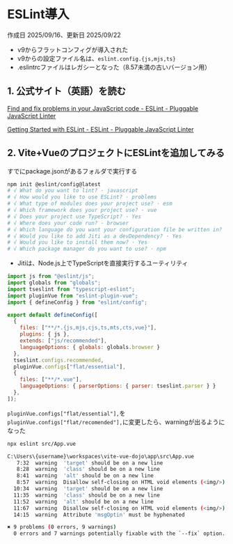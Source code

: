 # ESLint導入

作成日 2025/09/16、更新日 2025/09/22

- v9からフラットコンフィグが導入された
- v9からの設定ファイル名は、`eslint.config.{js,mjs,ts}`
- .eslintrcファイルはレガシーとなった（8.57未満の古いバージョン用）

## 1. 公式サイト（英語）を読む

[Find and fix problems in your JavaScript code - ESLint - Pluggable JavaScript Linter](https://eslint.org/)

[Getting Started with ESLint - ESLint - Pluggable JavaScript Linter](https://eslint.org/docs/latest/use/getting-started)

## 2. Vite+VueのプロジェクトにESLintを追加してみる

すでにpackage.jsonがあるフォルダで実行する

```bash
npm init @eslint/config@latest
# √ What do you want to lint? · javascript
# √ How would you like to use ESLint? · problems
# √ What type of modules does your project use? · esm
# √ Which framework does your project use? · vue
# √ Does your project use TypeScript? · Yes
# √ Where does your code run? · browser
# √ Which language do you want your configuration file be written in? · ts
# √ Would you like to add Jiti as a devDependency? · Yes
# √ Would you like to install them now? · Yes
# √ Which package manager do you want to use? · npm
```

- Jitiは、Node.js上でTypeScriptを直接実行するユーティリティ

```javascript
import js from "@eslint/js";
import globals from "globals";
import tseslint from "typescript-eslint";
import pluginVue from "eslint-plugin-vue";
import { defineConfig } from "eslint/config";

export default defineConfig([
  { 
    files: ["**/*.{js,mjs,cjs,ts,mts,cts,vue}"], 
    plugins: { js }, 
    extends: ["js/recommended"], 
    languageOptions: { globals: globals.browser } 
  },
  tseslint.configs.recommended,
  pluginVue.configs["flat/essential"],
  { 
    files: ["**/*.vue"], 
    languageOptions: { parserOptions: { parser: tseslint.parser } }
  },
]);
```

`pluginVue.configs["flat/essential"],`を`pluginVue.configs["flat/recomended"],`に変更したら、warningが出るようになった

```bash
npx eslint src/App.vue

C:\Users\{username}\workspaces\vite-vue-dojo\app\src\App.vue
   7:32  warning  'target' should be on a new line                      vue/max-attributes-per-line
   8:28  warning  'class' should be on a new line                       vue/max-attributes-per-line
   8:41  warning  'alt' should be on a new line                         vue/max-attributes-per-line
   8:57  warning  Disallow self-closing on HTML void elements (<img/>)  vue/html-self-closing
  10:34  warning  'target' should be on a new line                      vue/max-attributes-per-line
  11:35  warning  'class' should be on a new line                       vue/max-attributes-per-line
  11:52  warning  'alt' should be on a new line                         vue/max-attributes-per-line
  11:67  warning  Disallow self-closing on HTML void elements (<img/>)  vue/html-self-closing
  14:15  warning  Attribute 'msgOptin' must be hyphenated               vue/attribute-hyphenation

✖ 9 problems (0 errors, 9 warnings)
  0 errors and 7 warnings potentially fixable with the `--fix` option.
```
